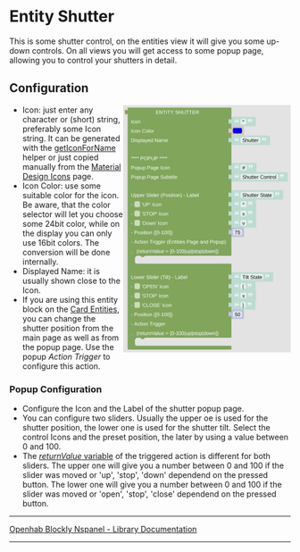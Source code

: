 # Entity Shutter

This is some shutter control, on the entities view it will give you some up-down controls. On all views you will get access to some popup page, allowing you to control your shutters in detail.

## Configuration

[<img src="img/blockLibrary_nspanel_entities_shutter.png" align="right" width="300">](img/blockLibrary_nspanel_entities_shutter.png)

- Icon: just enter any character or (short) string, preferably some Icon string. It can be generated with the [getIconForName](blockLibrary_nspanel_helpers_getIconForName.md) helper or just copied manually from the [Material Design Icons](https://docs.nspanel.pky.eu/icon-cheatsheet.html) page.
- Icon Color: use some suitable color for the icon. Be aware, that the color selector will let you choose some 24bit color, while on the display you can only use 16bit colors. The conversion will be done internally.
- Displayed Name: it is usually shown close to the Icon.
- If you are using this entity block on the [Card Entities](blockLibrary_nspanel_cards_cardEntities.md), you can change the shutter position from the main page as well as from the popup page. Use the popup *Action Trigger* to configure this action. 

### Popup Configuration

- Configure the Icon and the Label of the shutter popup page.
- You can configure two sliders. Usually the upper oe is used for the shutter position, the lower one is used for the shutter tilt. Select the control Icons and the preset position, the later by using a value between 0 and 100.
- The [*returnValue* variable](blockLibrary_nspanel_helpers_returnValue.md) of the triggered action is different for both sliders. The upper one will give you a number between 0 and 100 if the slider was moved or 'up', 'stop', 'down' dependend on the pressed button. The lower one will give you a number between 0 and 100 if the slider was moved or 'open', 'stop', 'close' dependend on the pressed button.<br clear="right"/>

---

[Openhab Blockly Nspanel - Library Documentation](README.md)

---

